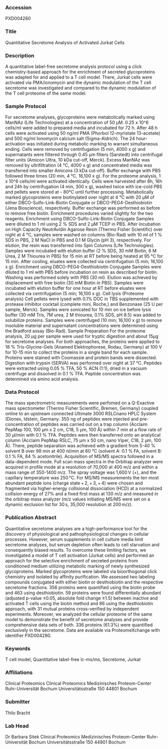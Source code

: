 ### Accession
PXD004280

### Title
Quantitative Secretome Analysis of Activated Jurkat Cells

### Description
A quantitative label-free secretome analysis protocol using a click chemistry-based approach for the enrichment of secreted glycoproteins was adapted for and applied to a T cell model. There, Jurkat cells were activated via PMA/ionomycin and the dynamic modulation of the T cell secretome was investigated and compared to the dynamic modulation of the T cell proteome of the same model.

### Sample Protocol
For secretome analyses, glycoproteins were metabolically marked using ManNAz (Life Technologies) at a concentration of 50 μM. 0.25 x 10^6 cells/ml were added to prepared media and incubated for 72 h. After 48 h cells were activated using 50 ng/ml PMA (Phorbol 12-myristate 13-acetate) and 500 ng/ml Ionomycin calcium salt (Sigma-Aldrich). The 24 hour-activation was initiated during metabolic marking to warrant simultaneous ending. Cells were removed by centrifugation (5 min, 4000 x g) and supernatants were filtered through 0.45 μm filters (Sarstedt) into centrifugal filter units (Amicon Ultra, 10 kDa cut-off, Merck). Excess ManNAz was removed by ultrifiltration (4 °C, 4000 x g) and concentrated media was transferred into smaller Amicons (3 kDa cut-off). Buffer exchange with PBS followed three times (20 min, 4 °C, 16,100 x g). For the proteome analysis, 1 x 10^6 cells/ml were activated identically. Cells were harvested after 8h, 16h and 24h by centrifugation (4 min, 300 x g), washed twice with ice-cold PBS and pellets were stored at - 80°C until further processing.  Metabolically marked glycoproteins were biotinylated over night at 4 °C with 20 μM of either DBCO-Sulfo-Link-Biotin Conjugate or DBCO-PEG4-Desthiobiotin (Jena Bioscience), respectively. Buffer exchange was performed as before to remove free biotin. Enrichment procedures varied slightly for the two reagents.  Enrichment using DBCO-Sulfo-Link-Biotin Conjugate Samples were diluted to 1 ml using 2 % SDS and 2 μM TCEP in PBS. After incubation on High Capacity NeutrAvidin Agarose Resin (Thermo Fisher Scientific) over night at 4 °C, samples were washed on columns (Bio-Rad) with 10 ml of 1 % SDS in PBS, 2 M NaCl in PBS and 0.1 M Glycin (pH 3), respectively. For elution, the resin was transferred into Spin Columns (Life Technologies). Samples were incubated with elution buffer (2 % SDS, 30 mM Biotin, 6 M Urea, 2 M Thiourea in PBS) for 15 min at RT before being heated at 95 °C for 15 min. After cooling, eluates were collected via centrifugation (5 min; 16,100 x g).  Enrichment using DBCO-PEG4-Desthiobiotin Conjugate Samples were diluted to 1 ml with PBS before incubation on resin as described for biotin. Washing was performed solely with PBS (30 ml). Elution was achieved by displacement with free biotin (30 mM Biotin in PBS). Samples were incubated with elution buffer for one hour at RT before eluates were collected via centrifugation (5 min; 16,100 x g).  Cell lysis (Proteome analysis) Cell pellets were lysed with 0.1% DOC in TBS supplemented with protease inhibitor cocktail (complete mini, Roche,) and Benzonase (25 U per sample, Merck). Samples were sonicated for 10 min on ice before lysis buffer (30 mM Tris, 7M urea, 2 M thiourea, 0.1% SDS, pH 8.5) was added to solubilize proteins. Samples were centrifuged (10 min; 16,100 x g) to remove insoluble material and supernatant concentrations were determined using the Bradford assay (Bio-Rad).   Sample Preparation For the proteome analysis, 20 µg per sample were used for tryptic digestion and about 15µg for secretome analyses. For both approaches, the proteins were applied to 18 % Tris-Glycine-Gels (Anamed Elektrophorese, Rodau, Germany) at 100 V for 10-15 min to collect the proteins in a single band for each sample. Proteins were stained with Coomassie and protein bands were dissected. Digestion with trypsin (SERVA) was performed over night at 37 °C. Peptides were extracted using 0.05 % TFA, 50 % ACN (1:1), dried in a vacuum centrifuge and dissolved in 0.1 % TFA. Peptide concentration was determined via amino acid analysis.

### Data Protocol
The mass spectrometric measurements were perfomed on a Q-Exactive mass spectrometer (Thermo Fisher Scientific, Bremen, Germany) coupled online to an upstream connected Ultimate 3000 RSLCnano HPLC System (Dionex, Idstein, Germany. 350 ng of peptides were injected and pre-concentration of peptides was carried out on a trap column (Acclaim PepMap 100, 100 μm x 2 cm, C18, 5 μm, 100 Å) within 7 min at a flow rate of 30 μl/min with 0.1 % TFA. Peptides were then transferred onto an analytical column (Acclaim PepMap RSLC, 75 μm x 50 cm, nano Viper, C18, 2 μm, 100 Å). There, peptide separation was achieved with a gradient from 5-40 % solvent B over 98 min at 400 nl/min at 60 °C (solvent A: 0.1 % FA, solvent B: 0.1 % FA, 84 % acetonitrile). Acquisition of MS/MS spectra followed in a data-dependent mode. Full scan mass spectra in the Orbitrap analyzer were acquired in profile mode at a resolution of 70,000 at 400 m/z and within a mass range of 350-1400 m/z. The spray voltage was 1,600 V (+), and the capillary temperature was 250 °C. For MS/MS measurements the ten most abundant peptide ions (charge state + 2, + 3, + 4) were chosen and fragmented via higher-energy collisional dissociation (HCD) at a normalized collision energy of 27% and a fixed first mass at 130 m/z and measured in the orbitrap mass analyzer (m/z values initiating MS/MS were set on a dynamic exclusion list for 30 s, 35,000 resolution at 200 m/z).

### Publication Abstract
Quantitative secretome analyses are a high-performance tool for the discovery of physiological and pathophysiological changes in cellular processes. However, serum supplements in cell culture media limit secretome analyses, but serum depletion often leads to cell starvation and consequently biased results. To overcome these limiting factors, we investigated a model of T cell activation (Jurkat cells) and performed an approach for the selective enrichment of secreted proteins from conditioned medium utilizing metabolic marking of newly synthesized glycoproteins. Marked glycoproteins were labeled via bioorthogonal click chemistry and isolated by affinity purification. We assessed two labeling compounds conjugated with either biotin or desthiobiotin and the respective secretome fractions. 356 proteins were quantified using the biotin probe and 463 using desthiobiotin. 59 proteins were found differentially abundant (adjusted p-value &#x2264;0.05, absolute fold change &#x2265;1.5) between inactive and activated T cells using the biotin method and 86 using the desthiobiotin approach, with 31 mutual proteins cross-verified by independent experiments. Moreover, we analyzed the cellular proteome of the same model to demonstrate the benefit of secretome analyses and provide comprehensive data sets of both. 336 proteins (61.3%) were quantified exclusively in the secretome. Data are available via ProteomeXchange with identifier PXD004280.

### Keywords
T cell model, Quantitative label-free lc-ms/ms, Secretome, Jurkat

### Affiliations
Clinical Proteomics
Clinical Proteomics  Medizinisches Proteom-Center  Ruhr-Universität Bochum  Universitätsstraße 150  44801 Bochum

### Submitter
Thilo Bracht

### Lab Head
Dr Barbara Sitek
Clinical Proteomics  Medizinisches Proteom-Center  Ruhr-Universität Bochum  Universitätsstraße 150  44801 Bochum


